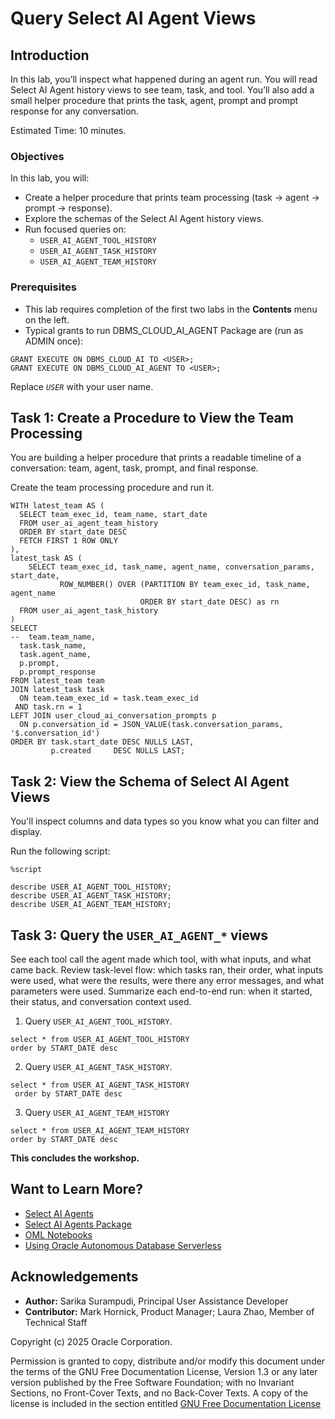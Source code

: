 # Query Select AI Agent Views

## Introduction

In this lab, you’ll inspect what happened during an agent run. You will read Select AI Agent history views to see team, task, and tool. You’ll also add a small helper procedure that prints the task, agent, prompt and prompt response for any conversation.

Estimated Time: 10 minutes.

### Objectives

In this lab, you will:

* Create a helper procedure that prints team processing (task → agent → prompt → response).
* Explore the schemas of the Select AI Agent history views.
* Run focused queries on:
    * `USER_AI_AGENT_TOOL_HISTORY`
    * `USER_AI_AGENT_TASK_HISTORY`
    * `USER_AI_AGENT_TEAM_HISTORY`

### Prerequisites

- This lab requires completion of the first two labs in the **Contents** menu on the left.
- Typical grants to run DBMS\_CLOUD\_AI\_AGENT Package are (run as ADMIN once):

```
GRANT EXECUTE ON DBMS_CLOUD_AI TO <USER>;
GRANT EXECUTE ON DBMS_CLOUD_AI_AGENT TO <USER>;
```
Replace _`USER`_ with your user name.

## Task 1: Create a Procedure to View the Team Processing

You are building a helper procedure that prints a readable timeline of a conversation: team, agent, task, prompt, and final response.

Create the team processing procedure and run it.
```
WITH latest_team AS (
  SELECT team_exec_id, team_name, start_date
  FROM user_ai_agent_team_history
  ORDER BY start_date DESC
  FETCH FIRST 1 ROW ONLY
),
latest_task AS (
    SELECT team_exec_id, task_name, agent_name, conversation_params, start_date,
           ROW_NUMBER() OVER (PARTITION BY team_exec_id, task_name, agent_name 
                             ORDER BY start_date DESC) as rn
  FROM user_ai_agent_task_history
)
SELECT
--  team.team_name,
  task.task_name,
  task.agent_name,
  p.prompt,
  p.prompt_response
FROM latest_team team
JOIN latest_task task
  ON team.team_exec_id = task.team_exec_id
 AND task.rn = 1
LEFT JOIN user_cloud_ai_conversation_prompts p
  ON p.conversation_id = JSON_VALUE(task.conversation_params, '$.conversation_id')
ORDER BY task.start_date DESC NULLS LAST,
         p.created     DESC NULLS LAST;

```

## Task 2: View the Schema of Select AI Agent Views

You'll inspect columns and data types so you know what you can filter and display.

Run the following script:

```
%script

describe USER_AI_AGENT_TOOL_HISTORY;
describe USER_AI_AGENT_TASK_HISTORY;
describe USER_AI_AGENT_TEAM_HISTORY;
```

## Task 3: Query the `USER_AI_AGENT_*` views

See each tool call the agent made which tool, with what inputs, and what came back. Review task-level flow: which tasks ran, their order, what inputs were used, what were the results, were there any error messages, and what parameters were used. Summarize each end-to-end run: when it started, their status, and conversation context used.

1. Query `USER_AI_AGENT_TOOL_HISTORY`.

```
select * from USER_AI_AGENT_TOOL_HISTORY
order by START_DATE desc
```

2. Query `USER_AI_AGENT_TASK_HISTORY`.

```
select * from USER_AI_AGENT_TASK_HISTORY
 order by START_DATE desc
```

3. Query `USER_AI_AGENT_TEAM_HISTORY`

```
select * from USER_AI_AGENT_TEAM_HISTORY
order by START_DATE desc
```

**This concludes the workshop.**


## Want to Learn More?

* [Select AI Agents](https://docs.oracle.com/en/cloud/paas/autonomous-database/serverless/adbsb/select-ai-agents1.html) 
* [Select AI Agents Package](https://docs.oracle.com/en/cloud/paas/autonomous-database/serverless/adbsb/select-ai-agents-package.html)
* [OML Notebooks](https://docs.oracle.com/en/database/oracle/machine-learning/oml-notebooks/index.html)
* [Using Oracle Autonomous Database Serverless](https://docs.oracle.com/en/cloud/paas/autonomous-database/adbsa/index.html)


## Acknowledgements

* **Author:** Sarika Surampudi, Principal User Assistance Developer
* **Contributor:** Mark Hornick, Product Manager; Laura Zhao, Member of Technical Staff
<!--* **Last Updated By/Date:** Sarika Surampudi, August 2025
-->


Copyright (c) 2025 Oracle Corporation.

Permission is granted to copy, distribute and/or modify this document
under the terms of the GNU Free Documentation License, Version 1.3
or any later version published by the Free Software Foundation;
with no Invariant Sections, no Front-Cover Texts, and no Back-Cover Texts.
A copy of the license is included in the section entitled [GNU Free Documentation License](https://oracle-livelabs.github.io/adb/shared/adb-15-minutes/introduction/files/gnu-free-documentation-license.txt)
